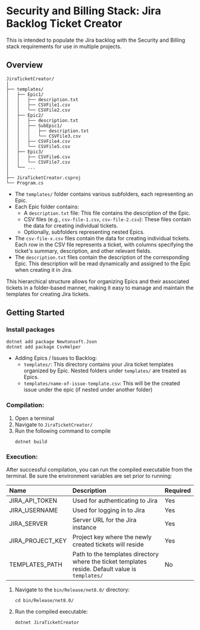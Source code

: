 # Security and Billing Stack: Jira Backlog Ticket Creator
This is intended to populate the Jira backlog with the Security and Billing stack requirements for use in multiple projects. 

## Overview
```
JiraTicketCreator/
│
├── templates/
│   ├── Epic1/
│   │   ├── description.txt
│   │   ├── CSVFile1.csv
│   │   └── CSVFile2.csv
│   ├── Epic2/
│   │   ├── description.txt
│   │   ├── SubEpic1/
│   │   │   ├── description.txt
│   │   │   └── CSVFile3.csv
│   │   ├── CSVFile4.csv
│   │   └── CSVFile5.csv
│   ├── Epic3/
│   │   ├── CSVFile6.csv
│   │   └── CSVFile7.csv
│   └── ...
│
├── JiraTicketCreator.csproj
└── Program.cs
```
- The `templates/` folder contains various subfolders, each representing an Epic.
- Each Epic folder contains:
  - A `description.txt` file: This file contains the description of the Epic.
  - CSV files (e.g., `csv-file-1.csv`, `csv-file-2.csv`): These files contain the data for creating individual tickets.
  - Optionally, subfolders representing nested Epics.
- The `csv-file-x.csv` files contain the data for creating individual tickets. Each row in the CSV file represents a ticket, with columns specifying the ticket's summary, description, and other relevant fields.
- The `description.txt` files contain the description of the corresponding Epic. This description will be read dynamically and assigned to the Epic when creating it in Jira.

This hierarchical structure allows for organizing Epics and their associated tickets in a folder-based manner, making it easy to manage and maintain the templates for creating Jira tickets.

## Getting Started 

### Install packages
  ```
  dotnet add package Newtonsoft.Json
  dotnet add package CsvHelper
  ```
- Adding Epics / Issues to Backlog:
  - `templates/`: This directory contains your Jira ticket templates organized by Epic. Nested folders under `templates/` are treated as Epics.
  - `templates/name-of-issue-template.csv`: This will be the created issue under the epic (if nested under another folder)

### Compilation:
1. Open a terminal
2. Navigate to `JiraTicketCreator/`
3. Run the following command to compile
   ```
   dotnet build
   ```

### Execution:
After successful compilation, you can run the compiled executable from the terminal.
Be sure the environment variables are set prior to running:

| Name              | Description                                                                                      | Required  |
|:------------------|:-------------------------------------------------------------------------------------------------|:----------|
| JIRA_API_TOKEN    | Used for authenticating to Jira                                                                  | Yes       |
| JIRA_USERNAME     | Used for logging in to Jira                                                                      | Yes       |
| JIRA_SERVER       | Server URL for the Jira instance                                                                 | Yes       |
| JIRA_PROJECT_KEY  | Project key where the newly created tickets will reside                                          | Yes       | 
| TEMPLATES_PATH    | Path to the templates directory where the ticket templates reside. Default value is `templates/` | No        |

1. Navigate to the `bin/Release/net8.0/` directory:
   ```
   cd bin/Release/net8.0/
   ```
2. Run the compiled executable:
   ```
   dotnet JiraTicketCreator
   ```
